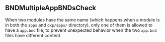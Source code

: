 ## BNDMultipleAppBNDsCheck

When two modules have the same name (which happens when a module is in both the
`apps` and `dxp/apps/` directory), only one of them is allowed to have a
`app.bnd` file, to prevent unexpected behavior when the two `app.bnd` files have
different content.